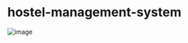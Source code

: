 # hostel-management-system
![image](https://github.com/user-attachments/assets/e483e8f7-13ac-4780-b9ec-d42720aac74d)
